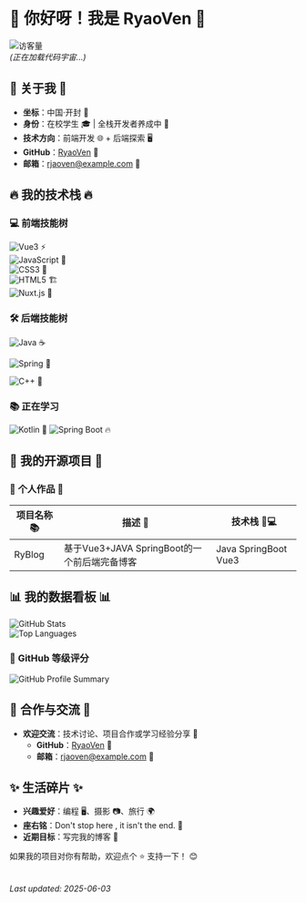 # 👋 你好呀！我是 **RyaoVen** 🌟  
![访客量](https://komarev.com/ghpvc/?username=RyaoVen&color=ff69b4&style=flat-square)  
*(正在加载代码宇宙...)*  


## 📌 **关于我** 📌  
- **坐标**：中国·开封 🌆  
- **身份**：在校学生 🎓 | 全栈开发者养成中 🚀  
- **技术方向**：前端开发 🌐 + 后端探索 🖥️  
- **GitHub**：[RyaoVen](https://github.com/RyaoVen) 🐙  
- **邮箱**：rjaoven@example.com 📧  


## 🔥 **我的技术栈** 🔥  
### 💻 **前端技能树**  
![Vue3](https://img.shields.io/badge/Vue.js-35495E?style=flat-square&logo=vuedotjs&logoColor=4FC08D) ⚡  
![JavaScript](https://img.shields.io/badge/JavaScript-F7DF1E?style=flat-square&logo=javascript&logoColor=black) 🚀  
![CSS3](https://img.shields.io/badge/CSS3-1572B6?style=flat-square&logo=css3&logoColor=white) 🎨  
![HTML5](https://img.shields.io/badge/HTML5-E34F26?style=flat-square&logo=html5&logoColor=white) 🏗️  
![Nuxt.js](https://img.shields.io/badge/Nuxt-002E3B?style=flat-square&logo=nuxt.js&logoColor=white) 🚀  

### 🛠️ **后端技能树**  
![Java](https://img.shields.io/badge/Java-ED8B00?style=flat-square&logo=java&logoColor=white) ☕  

![Spring](https://img.shields.io/badge/Spring-6DB33F?style=flat-square&logo=spring&logoColor=white) 🌱  

![C++](https://img.shields.io/badge/C++-00599C?style=flat-square&logo=c%2B%2B&logoColor=white) 🚗  

### 📚 **正在学习**  
![Kotlin](https://img.shields.io/badge/Kotlin-0095D5?style=flat-square&logo=kotlin&logoColor=white) 🚀
![Spring Boot](https://img.shields.io/badge/Spring_Boot-F2F4F9?style=flat-square&logo=spring-boot) 🔥  


## 🚀 **我的开源项目** 🚀  
### 🌟 **个人作品** 🌟  
| 项目名称 📚 | 描述 📝 | 技术栈 👩💻 |  
|--------------|---------|------------|  
| RyBlog | 基于Vue3+JAVA SpringBoot的一个前后端完备博客 | Java SpringBoot Vue3 |  



## 📊 **我的数据看板** 📊  
![GitHub Stats](https://github-readme-stats.vercel.app/api?username=RyaoVen&theme=tokyonight&show_icons=true&count_private=true)  
![Top Languages](https://github-readme-stats.vercel.app/api/top-langs/?username=RyaoVen&theme=vue&layout=compact&langs_count=6)  

### 🎯 **GitHub 等级评分**  
![GitHub Profile Summary](https://github-profile-summary-cards.vercel.app/api/cards/profile-details?username=RyaoVen&theme=github)  



## 🤝 **合作与交流** 🤝  
- **欢迎交流**：技术讨论、项目合作或学习经验分享 💬  
  - **GitHub**：[RyaoVen](https://github.com/RyaoVen) 🐙  
  - **邮箱**：rjaoven@example.com 📧  


## ✨ **生活碎片** ✨  
- **兴趣爱好**：编程 🖥️、摄影 📷、旅行 🌍  
- **座右铭**：Don't stop here , it isn't the end. 🍎  
- **近期目标**：写完我的博客 🦀  

如果我的项目对你有帮助，欢迎点个 ⭐ 支持一下！ 😊  
</br>  
*Last updated: 2025-06-03*  
